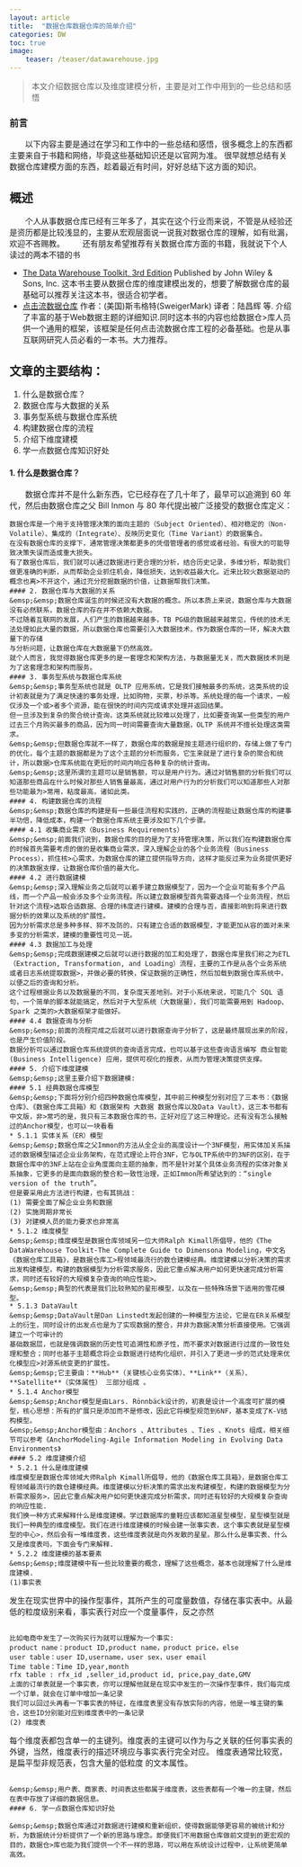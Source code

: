 ```yaml
---
layout: article
title:  "数据仓库数据仓库的简单介绍"
categories: DW
toc: true
image:
    teaser: /teaser/datawarehouse.jpg
---
```


> 本文介绍数据仓库以及维度建模分析，主要是对工作中用到的一些总结和感悟

### 前言
&emsp;&emsp;以下内容主要是通过在学习和工作中的一些总结和感悟，很多概念上的东西都主要来自于书籍和网络，毕竟这些基础知识还是以官网为准。
很早就想总结有关数据仓库建模方面的东西，趁着最近有时间，好好总结下这方面的知识。
## 概述
&emsp;&emsp;个人从事数据仓库已经有三年多了，其实在这个行业而来说，不管是从经验还是资历都是比较浅显的，主要从宏观层面说一说我对数据仓库的理解，如有纰漏，欢迎不吝赐教。
&emsp;&emsp;还有朋友希望推荐有关数据仓库方面的书籍，我就说下个人读过的两本不错的书
* [The Data Warehouse Toolkit, 3rd Edition](http://www.essai.rnu.tn/Ebook/Informatique/The%20Data%20Warehouse%20Toolkit,%203rd%20Edition.pdf) Published by John Wiley & Sons, Inc. 这本书主要从数据仓库的维度建模出发的，想要了解数据仓库的最基础可以推荐关注这本书，很适合初学者。
* [点击流数据仓库](https://book.douban.com/subject/1246297/) 作者：(美国)斯韦格特(SweigerMark) 译者：陆昌辉 等. 介绍了丰富的基于Web数据主题的详细知识.同时这本书的内容也给数据仓>库人员供一个通用的框架，该框架是任何点击流数据仓库工程的必备基础。也是从事互联网研究人员必看的一本书。大力推荐。
## 文章的主要结构：
 1. 什么是数据仓库？
 2. 数据仓库与大数据的关系
 3. 事务型系统与数据仓库系统
 4. 构建数据仓库的流程
 5. 介绍下维度建模
 6. 学一点数据仓库知识好处

#### 1. 什么是数据仓库？
&emsp;&emsp;数据仓库并不是什么新东西，它已经存在了几十年了，最早可以追溯到 60 年代，然后由数据仓库之父 Bill Inmon 与 80 年代提出被广泛接受的数据仓库定义：
```
数据仓库是一个用于支持管理决策的面向主题的（Subject Oriented）、相对稳定的（Non-Volatile）、集成的（Integrate）、反映历史变化（Time Variant）的数据集合。
在没有数据仓库的支撑下，通常管理决策都更多的凭借管理者的感觉或者经验，有很大的可能导致决策失误而造成重大损失。
有了数据仓库后，我们就可以通过数据进行更合理的分析，结合历史记录，多维分析，帮助我们做更准确的判断，从而帮助企业抓住机会，降低损失，达到收益最大化。近来比较火数据驱动的概念也离>不开这个，通过充分挖掘数据的价值，让数据帮我们决策。
#### 2. 数据仓库与大数据的关系
&emsp;&emsp;数据仓库诞生的时候还没有大数据的概念。所以本质上来说，数据仓库与大数据没有必然联系，数据仓库的存在并不依赖大数据。
不过随着互联网的发展，人们产生的数据越来越多，TB PG级的数据越来越常见，传统的技术无法处理如此大量的数据，所以数据仓库也需要引入大数据技术，作为数据仓库的一环，解决大数量下的存储
与分析问题，让数据仓库在大数据量下仍然高效。
就个人而言，我觉得数据仓库更多的是一套理念和架构方法，与数据量无关，而大数据技术则是为了这套理念和架构而服务。
#### 3. 事务型系统与数据仓库系统
&emsp;&emsp;事务型系统也就是 OLTP 应用系统，它是我们接触最多的系统，这类系统的设计初衷就是为了满足快速的事务处理，比如购物，买票，秒杀等。系统处理的每一个请求，一般仅涉及一个或>者多个资源，能在很快的时间内完成请求处理并返回结果。
但一旦涉及到复杂的聚合统计查询，这类系统就比较难以处理了，比如要查询某一些类型的用户过去三个月购买最多的商品，因为同一时间需要查询大量数据，OLTP 系统并不擅长处理这类需求。
&emsp;&emsp;但数据仓库就不一样了，数据仓库的数据是按主题进行组织的，存储上做了专门的优化，每个主题的数据都是为了这个主题的分析而服务，它生来就是了进行复杂的聚合和统计，所以数据>仓库系统能在更短的时间内响应各种复杂的统计查询。
&emsp;&emsp;这里所谓的主题可以是销售额，可以是用户行为。通过对销售额的分析我们可以知道那些商品在什么时候对那些人销售量最高，通过对用户行为的分析我们可以知道那些人对那些功能最为>常用，粘度最高，诸如此类。
#### 4. 构建数据仓库的流程
&emsp;&emsp;数据仓库的构建是有一些最佳流程和实践的，正确的流程能让数据仓库的构建事半功倍，降低成本，构建一个数据仓库系统主要涉及如下几个步骤。
#### 4.1 收集商业需求（Business Requirements）
&emsp;&emsp;前面我们说到，数据仓库的目的是为了支持管理决策，所以我们在构建数据仓库的时候首先需要考虑的做的是收集商业需求，深入理解企业的各个业务流程（Business Process），抓住核>心需求，为数据仓库的建立提供指导方向，这样才能反过来为业务提供更好的决策数据支撑，让数据仓库价值的最大化。
#### 4.2 进行数据建模
&emsp;&emsp;深入理解业务之后就可以着手建立数据模型了，因为一个企业可能有多个产品线，而一个产品一般会涉及多个业务流程。所以建立数据模型首先需要选择一个业务流程，然后针对这个流程>选取合适数据、合理的纬度进行建模。建模的合理与否，直接影响到将来进行数据分析的效果以及系统的扩展性。
因为分析需求总是多种多样、猝不及防的，只有建立合适的数据模型，才能更加从容的面对未来多变的分析需求，建模的重要性可见一斑。
#### 4.3 数据加工与处理
&emsp;&emsp;完成数据建模之后就可以进行数据的加工和处理了，数据仓库里我们称之为ETL（Extraction, Transformation, and Loading）流程，主要的工作是从各个业务系统或者日志系统提取数据>，并做必要的转换，保证数据的正确性，然后加载到数据仓库系统中，以便之后的查询和分析。
这个过程根据业务以及数据量的不同，复杂度天差地别。对于小系统来说，可能几个 SQL 语句，一个简单的脚本就能搞定，然后对于大型系统（大数据量），我们可能需要用到 Hadoop、Spark 之类的>大数据框架才能做好。
#### 4.4 数据查询与分析
&emsp;&emsp;前面的流程完成之后就可以进行数据查询于分析了，这是最终展现出来的阶段，也是产生价值阶段。
数据分析可以通过数据仓库系统提供的查询语言完成，也可以基于这些查询语言编写 商业智能(Business Intelligence) 应用，提供可视化的报表，从而为管理决策提供支撑。
#### 5. 介绍下维度建模
&emsp;&emsp;这里主要介绍下数据建模:
#### 5.1 经典数据仓库模型
&emsp;&emsp;下面将分别介绍四种数据仓库模型，其中前三种模型分别对应了三本书：《数据仓库》、《数据仓库工具箱》和《数据架构 大数据 数据仓库以及Data Vault》，这三本书都有中文版，非>常巧的是，我只有三本数据仓库的书，正好对应了这三种理论。还有没有怎么接触过的Anchor模型，也可以一块看看
* 5.1.1 实体关系（ER）模型
&emsp;&emsp;数据仓库之父Immon的方法从全企业的高度设计一个3NF模型，用实体加关系描述的数据模型描述企业业务架构，在范式理论上符合3NF，它与OLTP系统中的3NF的区别，在于数据仓库中的3NF上站在企业角度面向主题的抽象，而不是针对某个具体业务流程的实体对象关系抽象，它更多的是面向数据的整合和一致性治理，正如Immon所希望达到的：“single version of the truth”。
但是要采用此方法进行构建，也有其挑战：
(1) 需要全面了解企业业务和数据
(2) 实施周期非常长
(3) 对建模人员的能力要求也非常高
* 5.1.2 维度模型
&emsp;&emsp;维度模型是数据仓库领域另一位大师Ralph Kimall所倡导，他的《The DataWarehouse Toolkit-The Complete Guide to Dimensona Modeling，中文名《数据仓库工具箱》，是数据仓库工>程领域最流行的数仓建模经典。维度建模以分析决策的需求出发构建模型，构建的数据模型为分析需求服务，因此它重点解决用户如何更快速完成分析需求，同时还有较好的大规模复杂查询的响应性能>。
&emsp;&emsp;典型的代表是我们比较熟知的星形模型，以及在一些特殊场景下适用的雪花模型。
* 5.1.3 DataVault
&emsp;&emsp;DataVault是Dan Linstedt发起创建的一种模型方法论，它是在ER关系模型上的衍生，同时设计的出发点也是为了实现数据的整合，并非为数据决策分析直接使用。它强调建立一个可审计的
基础数据层，也就是强调数据的历史性可追溯性和原子性，而不要求对数据进行过度的一致性处理和整合；同时也基于主题概念将企业数据进行结构化组织，并引入了更进一步的范式处理来优化模型应>对源系统变更的扩展性。
&emsp;&emsp;它主要由：**Hub**（关键核心业务实体）、**Link**（关系）、**Satellite**（实体属性） 三部分组成 。
* 5.1.4 Anchor模型
&emsp;&emsp;Anchor模型是由Lars. Rönnbäck设计的，初衷是设计一个高度可扩展的模型，核心思想：所有的扩展只是添加而不是修改，因此它将模型规范到6NF，基本变成了K-V结构模型。
&emsp;&emsp;Anchor模型由：Anchors 、Attributes 、Ties 、Knots 组成，相关细节可以参考《AnchorModeling-Agile Information Modeling in Evolving Data Environments》
#### 5.2 维度建模介绍
* 5.2.1 什么是维度建模
维度模型是数据仓库领域大师Ralph Kimall所倡导，他的《数据仓库工具箱》，是数据仓库工程领域最流行的数仓建模经典。维度建模以分析决策的需求出发构建模型，构建的数据模型为分析需求服务>，因此它重点解决用户如何更快速完成分析需求，同时还有较好的大规模复杂查询的响应性能.
我们换一种方式来解释什么是维度建模。学过数据库的童鞋应该都知道星型模型，星型模型就是我们一种典型的维度模型。我们在进行维度建模的时候会建一张事实表，这个事实表就是星型模型的中心>，然后会有一堆维度表，这些维度表就是向外发散的星星。那么什么是事实表、什么又是维度表吗，下面会专门来解释.
* 5.2.2 维度建模的基本要素
&emsp;&emsp;维度建模中有一些比较重要的概念，理解了这些概念，基本也就理解了什么是维度建模.
(1)事实表
```
发生在现实世界中的操作型事件，其所产生的可度量数值，存储在事实表中。从最低的粒度级别来看，事实表行对应一个度量事件，反之亦然
```

比如电商中发生了一次购买行为就可以理解为一个事实:
product name：product ID,product name，product price，else
user table：user ID,username，user sex，user email
Time table：Time ID,year,month
rfx table : rfx_id ,seller_id,product id, price,pay_date,GMV
上面的订单表就是一个事实表，你可以理解他就是在现实中发生的一次操作型事件，我们每完成一个订单，就会在订单中增加一条记录
我们可以回过头再看一下事实表的特征，在维度表里没有存放实际的内容，他是一堆主键的集合，这些ID分别能对应到维度表中的一条记录
(2) 维度表
```
每个维度表都包含单一的主键列。维度表的主键可以作为与之关联的任何事实表的外键，当然，维度表行的描述环境应与事实表行完全对应。 维度表通常比较宽，是扁平型非规范表，包含大量的低粒度
的文本属性。
```

&emsp;&emsp;用户表、商家表、时间表这些都属于维度表，这些表都有一个唯一的主键，然后在表中存放了详细的数据信息。
#### 6. 学一点数据仓库知识好处

&emsp;&emsp;数据仓库通过对数据进行建模和重新组织，使得数据能够更容易的被统计和分析，为数据统计分析提供了一个新的思路与理念。即便我们不用数据仓库做前文提到的更宏观的目的，数据仓>库也能为我们提供一个不一样的思路，可以用在系统设计过程中，让系统更简单高效。

